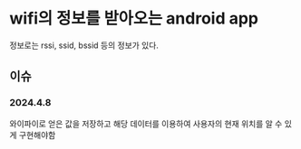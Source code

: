 # wifi의 정보를 받아오는 android app
정보로는 rssi, ssid, bssid 등의 정보가 있다.
## 이슈
### 2024.4.8
와이파이로 얻은 값을 저장하고 해당 데이터를 이용하여 사용자의 현재 위치를 알 수 있게 구현해야함
